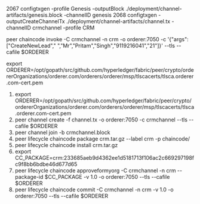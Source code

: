  2067  configtxgen -profile Genesis -outputBlock ./deployment/channel-artifacts/genesis.block -channelID genesis
 2068  configtxgen -outputCreateChannelTx ./deployment/channel-artifacts/channel.tx -channelID crmchannel -profile CRM


peer chaincode invoke -C crmchannel -n crm -o orderer:7050 -c '{"args":["CreateNewLead"," ","Mr","Pritam","Singh","9119216041","21"]}' --tls --cafile $ORDERER 

 export ORDERER=/opt/gopath/src/github.com/hyperledger/fabric/peer/crypto/ordererOrganizations/orderer.com/orderers/orderer/msp/tlscacerts/tlsca.orderer.com-cert.pem



1. export ORDERER=/opt/gopath/src/github.com/hyperledger/fabric/peer/crypto/ordererOrganizations/orderer.com/orderers/orderer/msp/tlscacerts/tlsca.orderer.com-cert.pem
2. peer channel create -f channel.tx -o orderer:7050 -c crmchannel --tls --cafile $ORDERER
3. peer channel join -b crmchannel.block
3. peer lifecycle chaincode package crm.tar.gz --label crm -p chaincode/
4. peer lifecycle chaincode install crm.tar.gz
5. export CC_PACKAGE=crm:233685aeb9d4362ee1d5181713f106ac2c669297198fc9f8bb6bdbe46d677d65
6. peer lifecycle chaincode approveformyorg -C crmchannel -n crm --package-id $CC_PACKAGE -v 1.0 -o orderer:7050 --tls --cafile $ORDERER
7. peer lifecycle chaincode commit -C crmchannel -n crm -v 1.0 -o orderer:7050 --tls --cafile $ORDERER